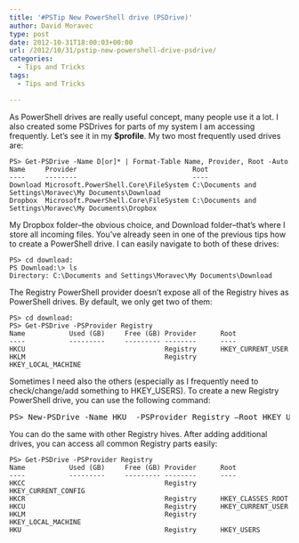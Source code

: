 ```yaml
---
title: '#PSTip New PowerShell drive (PSDrive)'
author: David Moravec
type: post
date: 2012-10-31T18:00:03+00:00
url: /2012/10/31/pstip-new-powershell-drive-psdrive/
categories:
  - Tips and Tricks
tags:
  - Tips and Tricks

---
```

As PowerShell drives are really useful concept, many people use it a lot. I also created some PSDrives for parts of my system I am accessing frequently. Let’s see it in my **$profile**. My two most frequently used drives are:

```
PS> Get-PSDrive -Name D[or]* | Format-Table Name, Provider, Root -Auto
Name     Provider                             Root
----     --------                             ----
Download Microsoft.PowerShell.Core\FileSystem C:\Documents and Settings\Moravec\My Documents\Download
Dropbox  Microsoft.PowerShell.Core\FileSystem C:\Documents and Settings\Moravec\My Documents\Dropbox
```

My Dropbox folder&#8211;the obvious choice, and Download folder&#8211;that’s where I store all incoming files. You’ve already seen in one of the previous tips how to create a PowerShell drive. I can easily navigate to both of these drives:


    PS> cd download:
    PS Download:\> ls
    Directory: C:\Documents and Settings\Moravec\My Documents\Download
The Registry PowerShell provider doesn&#8217;t expose all of the Registry hives as PowerShell drives. By default, we only get two of them:

```
PS> cd download:
PS> Get-PSDrive -PSProvider Registry
Name           Used (GB)     Free (GB) Provider      Root
----           ---------     --------- --------      ----
HKCU                                   Registry      HKEY_CURRENT_USER
HKLM                                   Registry      HKEY_LOCAL_MACHINE
```

Sometimes I need also the others (especially as I frequently need to check/change/add something to HKEY_USERS). To create a new Registry PowerShell drive, you can use the following command:

<pre class="brush: powershell; title: ; notranslate" title="">PS&gt; New-PSDrive -Name HKU  -PSProvider Registry –Root HKEY_USERS
</pre>

You can do the same with other Registry hives. After adding additional drives, you can access all common Registry parts easily:

```
PS> Get-PSDrive -PSProvider Registry
Name           Used (GB)     Free (GB) Provider      Root
----           ---------     --------- --------      ----
HKCC                                   Registry      HKEY_CURRENT_CONFIG
HKCR                                   Registry      HKEY_CLASSES_ROOT
HKCU                                   Registry      HKEY_CURRENT_USER
HKLM                                   Registry      HKEY_LOCAL_MACHINE
HKU                                    Registry      HKEY_USERS
```